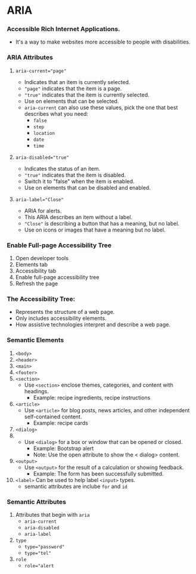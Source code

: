 # ARIA

### Accessible Rich Internet Applications.

- It's a way to make websites more accessible to people with disabilities.

### ARIA Attributes

1. `aria-current="page"`
    - Indicates that an item is currently selected.
    - `"page"` indicates that the item is a page.
    - `"true"` indicates that the item is currently selected.
    - Use on elements that can be selected.
    - `aria-current` can also use these values, pick the one that best describes what you need:
       - `false`
       - `step`
       - `location`
       - `date`
       - `time`

2. `aria-disabled="true"`
    - Indicates the status of an item.
    - `"true"` indicates that the item is disabled.
    - Switch it to "false" when the item is enabled.
    - Use on elements that can be disabled and enabled.

3. `aria-label="Close"`
   - ARIA for alerts.
   - This ARIA describes an item without a label.
   - `"Close"` is describing a button that has a meaning, but no label.
   - Use on icons or images that have a meaning but no label.

### Enable Full-page Accessibility Tree

1. Open developer tools
2. Elements tab
3. Accessibility tab
4. Enable full-page accessibility tree
5. Refresh the page

### The Accessibility Tree:
- Represents the structure of a web page.
- Only includes accessibility elements.
- How assistive technologies interpret and describe a web page.

### Semantic Elements

1. `<body>`
2. `<header>`
3. `<main>`
4. `<footer>`
5. `<section>`
   - Use `<section>` enclose themes, categories, and content with headings.
     - Example: recipe ingredients, recipe instructions
6. `<article>`
   - Use `<article>` for blog posts, news articles, and other independent self-contained content.
     - Example: recipe cards
7. `<dialog>`
8. - Use `<dialog>` for a box or window that can be opened or closed.
      - Example: Bootstrap alert
      - Note: Use the open attribute to show the < dialog> content.
9. `<output>`
    - Use `<output>` for the result of a calculation or showing feedback.
      - Example: The form has been successfully submitted.
10. `<label>` Can be used to help label `<input>` types.
       - semantic attributes are inclube `for` and `id`

### Semantic Attributes

1. Attributes that begin with `aria`
   - `aria-current`
   - `aria-disabled`
   - `aria-label`
2. `type`
   - `type="password"`
   - `type="tel"`
3. `role`
   - `role="alert`